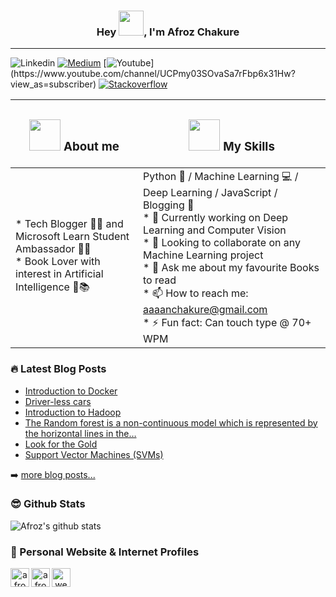 <h3 align='center'> Hey <img src="https://github.com/afrozchakure/afrozchakure/blob/master/assets/wave.gif" width="40px">, I'm Afroz Chakure</h3><hr>

<p style="text-align: center;">

![Linkedin](https://img.shields.io/badge/linkedin-%230077B5.svg?&style=for-the-badge&logo=linkedin&logoColor=white)
[![Medium](https://img.shields.io/badge/medium-%2312100E.svg?&style=for-the-badge&logo=medium&logoColor=white)](https://medium.com/@aaaanchakure)
[![Youtube](https://img.shields.io/badge/youtube-%23FF0000.svg?&style=for-the-badge&logo=youtube&logoColor=white")](https://www.youtube.com/channel/UCPmy03SOvaSa7rFbp6x31Hw?view_as=subscriber)
[![Stackoverflow](https://img.shields.io/badge/-Stack%20Overflow-important?style=for-the-badge)](https://stackoverflow.com/users/10404589/afroz-chakure)

</p>

| <h3><img src="https://media.giphy.com/media/VgCDAzcKvsR6OM0uWg/giphy.gif" width="50" draggable="false" >  About me</h3>        | <h3> <img src="https://media.giphy.com/media/WUlplcMpOCEmTGBtBW/giphy.gif" width="50">  My Skills </h3>                                                                                                                                                                                                                                                    |
|--------------------------------------------------------------------------------------------------------------------------------|-------------------------------------------------------------------------------------------------------------------------------------------------------------------------------------------------------------------------------------------------------------------------------------------------------------------------------------------------------------|
| * Tech Blogger 👨‍💻 and Microsoft Learn Student Ambassador 👨‍🎓<br> * Book Lover with interest in Artificial Intelligence 🤖📚<br> |  Python 🐍 / Machine Learning 💻 / Deep Learning / JavaScript / Blogging 💖<br>  * 🔭 Currently working on Deep Learning and Computer Vision <br> * 🌱 Looking to collaborate on any Machine Learning project <br> * 💬 Ask me about my favourite Books to read <br> * 📫 How to reach me:  aaaanchakure@gmail.com <br> * ⚡ Fun fact: Can touch type @ 70+ WPM<br> |

### 🔥 Latest Blog Posts
<!-- Medium:START -->
- [Introduction to Docker](https://medium.com/swlh/introduction-to-docker-96aad5eabb30?source=rss-e956e8d58684------2)
- [Driver-less cars](https://towardsdatascience.com/driver-less-cars-ec8c22b5187a?source=rss-e956e8d58684------2)
- [Introduction to Hadoop](https://towardsdatascience.com/introduction-to-hadoop-bd305512a28c?source=rss-e956e8d58684------2)
- [The Random forest is a non-continuous model which is represented by the horizontal lines in the…](https://medium.com/@aaaanchakure/the-random-forest-is-a-non-continous-model-which-is-represented-by-the-horizontal-lines-in-the-aadd49864ae2?source=rss-e956e8d58684------2)
- [Look for the Gold](https://medium.com/@aaaanchakure/look-for-the-gold-8bbe23757d64?source=rss-e956e8d58684------2)
- [Support Vector Machines (SVMs)](https://towardsdatascience.com/support-vector-machines-svms-4bcccbd78369?source=rss-e956e8d58684------2)
<!-- Medium:END -->

➡️ [more blog posts...](https://medium.com/@aaaanchakure)

### 😎 Github Stats 
<p align="left">

![Afroz's github stats](https://github-readme-stats.vercel.app/api?username=afrozchakure&count_private=true&show_icons=true&theme=graywhite&line_height=27)
</p>

### 💖 Personal Website & Internet Profiles 
<div align="Center">
<!-- Hackerrank -->
<a href="https://www.hackerrank.com/aaaanchakure?hr_r=1">
  <img align="left" alt="afroz's Hackerrank" width="30px" src="https://assets.brandfolder.com/y9ol94wb/v/331198/view@2x.png?v=1591971279" draggable="false" />
</a>
<!-- Hacker Noon -->
<a href="https://hackernoon.com/u/afroz-chakure">
  <img align="left" alt="afroz's Hackerrank" width="30px" src="https://github.com/afrozchakure/afrozchakure/blob/master/logos/hackernoon.jpeg" draggable="false" />
</a>
<!-- Website -->
<a href="https://hardtasksin.wordpress.com"> <img align="left" src='https://github.com/afrozchakure/afrozchakure/blob/master/logos/hti.png' alt='website' width='30px' draggable="false">
</div>
